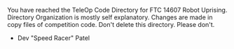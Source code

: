 You have reached the TeleOp Code Directory for FTC 14607 Robot Uprising. Directory Organization is mostly self explanatory. Changes are made in copy files of competition code. Don't delete this directory. Please don't.
 - Dev "Speed Racer" Patel
